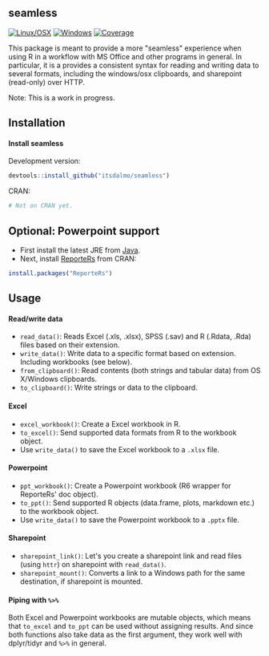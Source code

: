 <!-- README.md is generated from README.Rmd. Please edit that file -->
seamless
--------

[![Linux/OSX](https://travis-ci.org/itsdalmo/seamless.svg?branch=master)](https://travis-ci.org/itsdalmo/seamless) [![Windows](https://ci.appveyor.com/api/projects/status/github/itsdalmo/seamless?branch=master&svg=true)](https://ci.appveyor.com/project/itsdalmo/seamless) [![Coverage](http://codecov.io/github/itsdalmo/seamless/coverage.svg?branch=master)](http://codecov.io/github/itsdalmo/seamless?branch=master)

This package is meant to provide a more "seamless" experience when using R in a workflow with MS Office and other programs in general. In particular, it is a provides a consistent syntax for reading and writing data to several formats, including the windows/osx clipboards, and sharepoint (read-only) over HTTP.

Note: This is a work in progress.

Installation
------------

#### Install seamless

Development version:

``` r
devtools::install_github("itsdalmo/seamless")
```

CRAN:

``` r
# Not on CRAN yet.
```

Optional: Powerpoint support
----------------------------

-   First install the latest JRE from [Java](http://www.oracle.com/technetwork/java/javase/downloads/jre8-downloads-2133155.html).
-   Next, install [ReporteRs](https://github.com/davidgohel/ReporteRs) from CRAN:

``` r
install.packages("ReporteRs")
```

Usage
-----

#### Read/write data

-   `read_data()`: Reads Excel (.xls, .xlsx), SPSS (.sav) and R (.Rdata, .Rda) files based on their extension.
-   `write_data()`: Write data to a specific format based on extension. Including workbooks (see below).
-   `from_clipboard()`: Read contents (both strings and tabular data) from OS X/Windows clipboards.
-   `to_clipboard()`: Write strings or data to the clipboard.

#### Excel

-   `excel_workbook()`: Create a Excel workbook in R.
-   `to_excel()`: Send supported data formats from R to the workbook object.
-   Use `write_data()` to save the Excel workbook to a `.xlsx` file.

#### Powerpoint

-   `ppt_workbook()`: Create a Powerpoint workbook (R6 wrapper for ReporteRs' doc object).
-   `to_ppt()`: Send supported R objects (data.frame, plots, markdown etc.) to the workbook object.
-   Use `write_data()` to save the Powerpoint workbook to a `.pptx` file.

#### Sharepoint

-   `sharepoint_link()`: Let's you create a sharepoint link and read files (using `httr`) on sharepoint with `read_data()`.
-   `sharepoint_mount()`: Converts a link to a Windows path for the same destination, if sharepoint is mounted.

#### Piping with `%>%`

Both Excel and Powerpoint workbooks are mutable objects, which means that `to_excel` and `to_ppt` can be used without assigning results. And since both functions also take data as the first argument, they work well with dplyr/tidyr and `%>%` in general.

